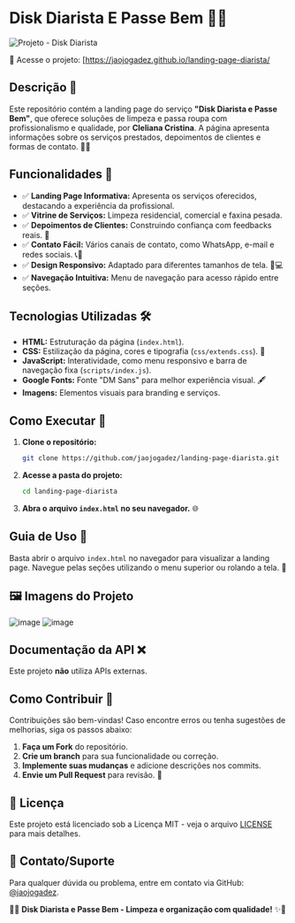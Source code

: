 # Disk Diarista E Passe Bem 🧹✨

![Projeto  - Disk Diarista](https://github.com/user-attachments/assets/562170ce-1034-45c9-be07-a5c827bf0dea)


🔗 Acesse o projeto: [https://jaojogadez.github.io/landing-page-diarista/

## Descrição 📝

Este repositório contém a landing page do serviço **"Disk Diarista e Passe Bem"**, que oferece soluções de limpeza e passa roupa com profissionalismo e qualidade, por **Cleliana Cristina**. A página apresenta informações sobre os serviços prestados, depoimentos de clientes e formas de contato. 💼🧽

## Funcionalidades 🌟

* ✅ **Landing Page Informativa:** Apresenta os serviços oferecidos, destacando a experiência da profissional.
* ✅ **Vitrine de Serviços:** Limpeza residencial, comercial e faxina pesada.
* ✅ **Depoimentos de Clientes:** Construindo confiança com feedbacks reais. 💬
* ✅ **Contato Fácil:** Vários canais de contato, como WhatsApp, e-mail e redes sociais. 📞📩
* ✅ **Design Responsivo:** Adaptado para diferentes tamanhos de tela. 📱💻
* ✅ **Navegação Intuitiva:** Menu de navegação para acesso rápido entre seções.

## Tecnologias Utilizadas 🛠️

- **HTML:** Estruturação da página (`index.html`).
- **CSS:** Estilização da página, cores e tipografia (`css/extends.css`). 🎨
- **JavaScript:** Interatividade, como menu responsivo e barra de navegação fixa (`scripts/index.js`).
- **Google Fonts:** Fonte "DM Sans" para melhor experiência visual. 🖋️
- **Imagens:** Elementos visuais para branding e serviços.

## Como Executar 🚀

1. **Clone o repositório:**
    ```bash
    git clone https://github.com/jaojogadez/landing-page-diarista.git
    ```
2. **Acesse a pasta do projeto:**
    ```bash
    cd landing-page-diarista
    ```
3. **Abra o arquivo `index.html` no seu navegador.** 🌐

## Guia de Uso 📌

Basta abrir o arquivo `index.html` no navegador para visualizar a landing page. Navegue pelas seções utilizando o menu superior ou rolando a tela. 📜

## 🖼️ Imagens do Projeto
![image](https://github.com/user-attachments/assets/39505dc7-199f-48cd-a371-ea0186079ce7)
![image](https://github.com/user-attachments/assets/4733929d-f0dc-45d1-bb29-75b9d5810225)


## Documentação da API ❌

Este projeto **não** utiliza APIs externas.

## Como Contribuir 🤝

Contribuições são bem-vindas! Caso encontre erros ou tenha sugestões de melhorias, siga os passos abaixo:

1. **Faça um Fork** do repositório.
2. **Crie um branch** para sua funcionalidade ou correção.
3. **Implemente suas mudanças** e adicione descrições nos commits.
4. **Envie um Pull Request** para revisão. 🚀

## 📜 Licença

Este projeto está licenciado sob a Licença MIT - veja o arquivo [LICENSE](LICENSE) para mais detalhes.

## 📩 Contato/Suporte

Para qualquer dúvida ou problema, entre em contato via GitHub: [@jaojogadez](https://github.com/jaojogadez).

🧹✨ **Disk Diarista e Passe Bem - Limpeza e organização com qualidade!** ✨🧼

